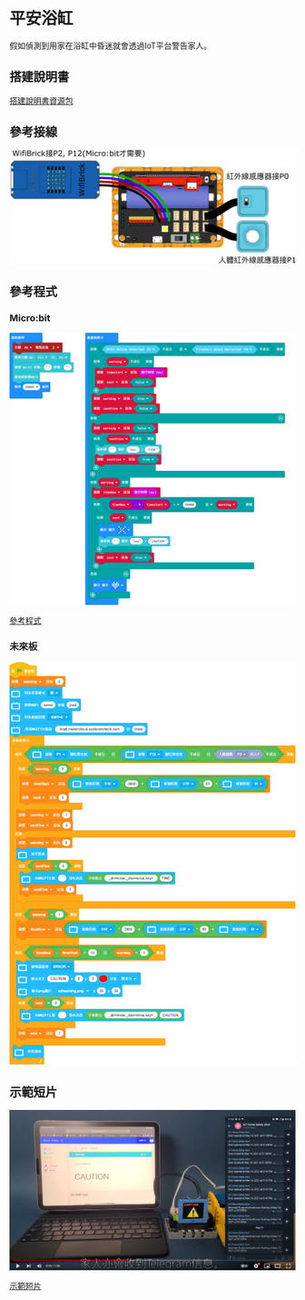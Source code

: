 # 平安浴缸

假如偵測到用家在浴缸中昏迷就會透過IoT平台警告家人。

## 搭建說明書

[搭建說明書資源包]()

## 參考接線

![](../images/bathtub_wire.png)

## 參考程式

### Micro:bit

![](../images/bathtub_code_mc.png)

[參考程式](https://makecode.microbit.org/_ChLPTHW9uiUh)

### 未來板

![](../images/bathtub_code_kb.png)

## 示範短片

[![](../images/battub_video.png)](https://www.youtube.com/watch?v=tRQiIUIZCpo&t=1s)

[示範短片](https://www.youtube.com/watch?v=tRQiIUIZCpo&t=1s)